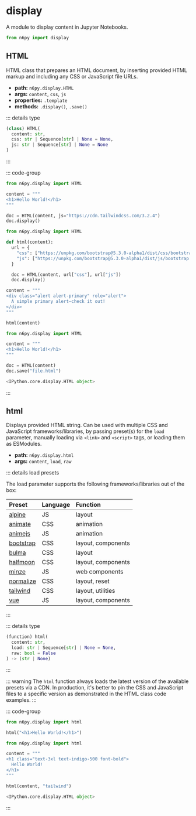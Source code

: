 # display

A module to display content in Jupyter Notebooks.

```py
from n6py import display
```

## HTML <Badge type="tip" text="0.1.20" />

HTML class that prepares an HTML document, by inserting provided HTML markup and including any CSS or JavaScript file URLs.

- **path:** `n6py.display.HTML`
- **args:** `content`, `css`, `js`
- **properties:** `.template`
- **methods:** `.display()`, `.save()`

::: details type

```py
(class) HTML(
  content: str,
  css: str | Sequence[str] | None = None,
  js: str | Sequence[str] | None = None
)
```

:::

::: code-group

```py [Code]
from n6py.display import HTML

content = """
<h1>Hello World!</h1>
"""

doc = HTML(content, js="https://cdn.tailwindcss.com/3.2.4")
doc.display()
```

```py [Custom]
from n6py.display import HTML

def html(content):
  url = {
    "css": ["https://unpkg.com/bootstrap@5.3.0-alpha1/dist/css/bootstrap.min.css"],
    "js": ["https://unpkg.com/bootstrap@5.3.0-alpha1/dist/js/bootstrap.bundle.min.js"]
  }

  doc = HTML(content, url["css"], url["js"])
  doc.display()

content = """
<div class="alert alert-primary" role="alert">
  A simple primary alert—check it out!
</div>
"""

html(content)
```

```py [Save]
from n6py.display import HTML

content = """
<h1>Hello World!</h1>
"""

doc = HTML(content)
doc.save("file.html")
```

```py [Result]
<IPython.core.display.HTML object>
```

:::

## html <Badge type="tip" text="0.1.16" />

Displays provided HTML string. Can be used with multiple CSS and JavaScript frameworks/libraries, by passing preset(s) for the `load` parameter, manually loading via `<link>` and `<script>` tags, or loading them as ESModules.

- **path:** `n6py.display.html`
- **args:** `content`, `load`, `raw`

::: details load presets

The load parameter supports the following frameworks/libraries out of the box:

| Preset                                                | Language | Function           |
| :---------------------------------------------------- | :------- | :----------------- |
| [alpine](https://alpinejs.dev/)                       | JS       | layout             |
| [animate](https://animate.style/)                     | CSS      | animation          |
| [animejs](https://animejs.com/)                       | JS       | animation          |
| [bootstrap](https://getbootstrap.com/)                | CSS      | layout, components |
| [bulma](https://bulma.io/)                            | CSS      | layout             |
| [halfmoon](https://www.gethalfmoon.com/)              | CSS      | layout, components |
| [minze](https://minze.dev/)                           | JS       | web components     |
| [normalize](https://necolas.github.io/normalize.css/) | CSS      | layout, reset      |
| [tailwind](https://tailwindcss.com/)                  | CSS      | layout, utilities  |
| [vue](https://vuejs.org/)                             | JS       | layout, components |

:::

::: details type

```py
(function) html(
  content: str,
  load: str | Sequence[str] | None = None,
  raw: bool = False
) -> (str | None)
```

:::

::: warning
The `html` function always loads the latest version of the available presets via a CDN. In production, it's better to pin the CSS and JavaScript files to a specific version as demonstrated in the HTML class code examples.
:::

::: code-group

```py [Code]
from n6py.display import html

html("<h1>Hello World!</h1>")
```

```py [Presets]
from n6py.display import html

content = """
<h1 class="text-3xl text-indigo-500 font-bold">
  Hello World!
</h1>
"""

html(content, "tailwind")
```

```py [Result]
<IPython.core.display.HTML object>
```

:::
